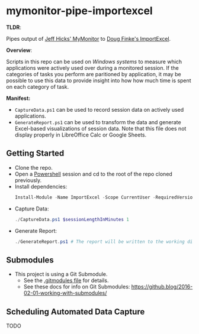 # mymonitor-pipe-importexcel

**TLDR**: 

Pipes output of [Jeff Hicks' MyMonitor](https://github.com/jdhitsolutions/MyMonitor) to [Doug Finke's ImportExcel](https://github.com/dfinke/ImportExcel). 

**Overview**: 

Scripts in this repo can be used on _Windows systems_ to measure which applications were actively used over during a monitored session. If the categories of tasks you perform are paritioned by application, it may be possible to use this data to provide insight into how how much time is spent on each category of task.

**Manifest:**
- `CaptureData.ps1` can be used to record session data on actively used applications.
- `GenerateReport.ps1` can be used to transform the data and generate Excel-based visualizations of session data. Note that this file does not display properly in LibreOffice Calc or Google Sheets.

## Getting Started
- Clone the repo.
- Open a [Powershell](https://github.com/PowerShell/PowerShell#get-powershell) session and cd to the root of the repo cloned previously.
- Install dependencies:
    ``` ps1
    Install-Module -Name ImportExcel -Scope CurrentUser -RequiredVersion '7.8.4'
    ```
- Capture Data:
    ``` ps1
    ./CaptureData.ps1 $sessionLengthInMinutes 1
    ```
- Generate Report:
    ``` ps1
    ./GenerateReport.ps1 # The report will be written to the working directory.
    ```

## Submodules
- This project is using a Git Submodule. 
    - See the [.gitmodules file](./.gitmodules) for details.
    - See these docs for info on Git Submodules: https://github.blog/2016-02-01-working-with-submodules/

## Scheduling Automated Data Capture
TODO

